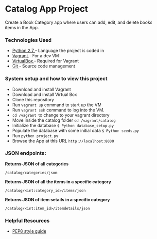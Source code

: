 
# Catalog App Project
Create a Book Category app where users can add, edit, and delete books items in the App.

<h3>Technologies Used</h3>
<ul>
  <li><a href="https://www.python.org/" target="_blank">Python 2.7 </a>- Language the project is coded in</li>
  <li><a href="https://www.vagrantup.com/" target="_blank">Vagrant </a>- For a dev VM</li>
  <li><a href="https://www.virtualbox.org/" target="_blank">VirtualBox </a>- Required for Vagrant</li>
  <li><a href="https://git-scm.com/" target="_blank">Git </a>- Source code management</li>
</ul>


<h3>System setup and how to view this project</h3>
<ul>
  <li>Download and install Vagrant</li>
  <li>Download and install Virtual Box</li>
  <li>Clone this repository</li>
  <li>Run <code>vagrant up</code> command to start up the VM</li>
  <li>Run <code>vagrant ssh</code> command to log into the VM.</li>
  <li><code>cd /vagrant </code>to change to your vagrant directory</li>
  <li>Move inside the catalog folder <code>cd /vagrant/catalog</code></li>
  <li>Initialize the database <code>$ Python database_setup.py</code></li>
  <li>Populate the database with some initial data <code>$ Python seeds.py</code></li>
  <li>Run <code>python project.py</code></li>
  <li>Browse the App at this URL <code>http://localhost:8000</code></li>
</ul>

<h3>JSON endpoints:</h3>
<strong>Returns JSON of all categories</strong>
<pre><code>/catalog/categories/json</code></pre>

<strong>Returns JSON of all the items in a specific category</strong>
<pre><code>/catalog/&lt;int:category_id&gt;/items/json</code></pre>

<strong>Returns JSON of item setails in a specific category</strong>
<pre><code>/catalog/&lt;int:item_id&gt;/itemdetails/json</code></pre>


<h3>Helpful Resources</h3>
<ul>
  <li><a href="https://www.python.org/dev/peps/pep-0008/">PEP8 style guide</a></li>
</ul>  
